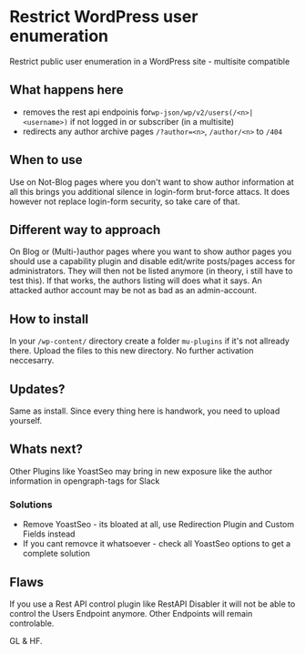 # Restrict WordPress user enumeration
Restrict public user enumeration in a WordPress site - multisite compatible

## What happens here
- removes the rest api endpoinis for`wp-json/wp/v2/users(/<n>|<username>)` if not logged in or subscriber (in a multisite)
- redirects any author archive pages `/?author=<n>`, `/author/<n>` to `/404`

## When to use
Use on Not-Blog pages where you don't want to show author information at all this brings you additional silence in login-form brut-force attacs.
It does however not replace login-form security, so take care of that.

## Different way to approach
On Blog or (Multi-)author pages where you want to show author pages you should use a capability plugin and disable edit/write posts/pages access for administrators. They will then not be listed anymore (in theory, i still have to test this). If that works, the authors listing will does what it says. An attacked author account may be not as bad as an admin-account.

## How to install
In your `/wp-content/` directory create a folder `mu-plugins` if it's not allready there.
Upload the files to this new directory. No further activation neccesarry.

## Updates?
Same as install.
Since every thing here is handwork, you need to upload yourself.

## Whats next?
Other Plugins like YoastSeo may bring in new exposure like the author information in opengraph-tags for Slack

### Solutions
- Remove YoastSeo - its bloated at all, use Redirection Plugin and Custom Fields instead
- If you cant removce it whatsoever - check all YoastSeo options to get a complete solution

## Flaws
If you use a Rest API control plugin like RestAPI Disabler it will not be able to control the Users Endpoint anymore. Other Endpoints will remain controlable.

GL & HF.
